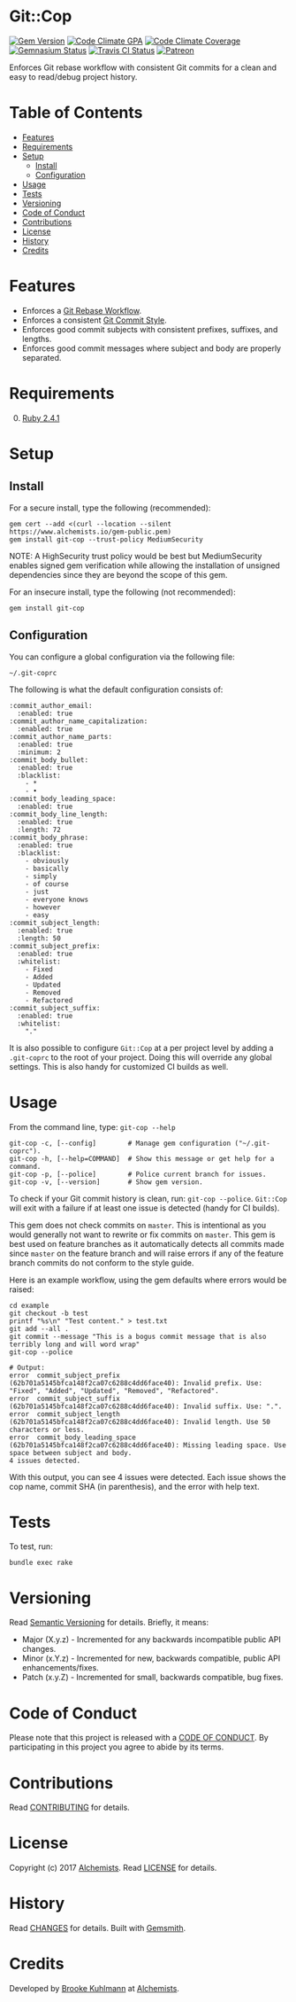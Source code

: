 # Git::Cop

[![Gem Version](https://badge.fury.io/rb/git-cop.svg)](http://badge.fury.io/rb/git-cop)
[![Code Climate GPA](https://codeclimate.com/github/bkuhlmann/git-cop.svg)](https://codeclimate.com/github/bkuhlmann/git-cop)
[![Code Climate Coverage](https://codeclimate.com/github/bkuhlmann/git-cop/coverage.svg)](https://codeclimate.com/github/bkuhlmann/git-cop)
[![Gemnasium Status](https://gemnasium.com/bkuhlmann/git-cop.svg)](https://gemnasium.com/bkuhlmann/git-cop)
[![Travis CI Status](https://secure.travis-ci.org/bkuhlmann/git-cop.svg)](https://travis-ci.org/bkuhlmann/git-cop)
[![Patreon](https://img.shields.io/badge/patreon-donate-brightgreen.svg)](https://www.patreon.com/bkuhlmann)

Enforces Git rebase workflow with consistent Git commits for a clean and easy to read/debug project
history.

<!-- Tocer[start]: Auto-generated, don't remove. -->

# Table of Contents

- [Features](#features)
- [Requirements](#requirements)
- [Setup](#setup)
  - [Install](#install)
  - [Configuration](#configuration)
- [Usage](#usage)
- [Tests](#tests)
- [Versioning](#versioning)
- [Code of Conduct](#code-of-conduct)
- [Contributions](#contributions)
- [License](#license)
- [History](#history)
- [Credits](#credits)

<!-- Tocer[finish]: Auto-generated, don't remove. -->

# Features

- Enforces a [Git Rebase Workflow](http://www.bitsnbites.eu/a-tidy-linear-git-history).
- Enforces a consistent [Git Commit Style](https://github.com/bkuhlmann/style_guides/blob/master/tools/git.md#commits).
- Enforces good commit subjects with consistent prefixes, suffixes, and lengths.
- Enforces good commit messages where subject and body are properly separated.

# Requirements

0. [Ruby 2.4.1](https://www.ruby-lang.org)

# Setup

## Install

For a secure install, type the following (recommended):

    gem cert --add <(curl --location --silent https://www.alchemists.io/gem-public.pem)
    gem install git-cop --trust-policy MediumSecurity

NOTE: A HighSecurity trust policy would be best but MediumSecurity enables signed gem verification
while allowing the installation of unsigned dependencies since they are beyond the scope of this
gem.

For an insecure install, type the following (not recommended):

    gem install git-cop

## Configuration

You can configure a global configuration via the following file:

    ~/.git-coprc

The following is what the default configuration consists of:

    :commit_author_email:
      :enabled: true
    :commit_author_name_capitalization:
      :enabled: true
    :commit_author_name_parts:
      :enabled: true
      :minimum: 2
    :commit_body_bullet:
      :enabled: true
      :blacklist:
        - *
        - •
    :commit_body_leading_space:
      :enabled: true
    :commit_body_line_length:
      :enabled: true
      :length: 72
    :commit_body_phrase:
      :enabled: true
      :blacklist:
        - obviously
        - basically
        - simply
        - of course
        - just
        - everyone knows
        - however
        - easy
    :commit_subject_length:
      :enabled: true
      :length: 50
    :commit_subject_prefix:
      :enabled: true
      :whitelist:
        - Fixed
        - Added
        - Updated
        - Removed
        - Refactored
    :commit_subject_suffix:
      :enabled: true
      :whitelist:
        "."

It is also possible to configure `Git::Cop` at a per project level by adding a `.git-coprc` to the
root of your project. Doing this will override any global settings. This is also handy for
customized CI builds as well.

# Usage

From the command line, type: `git-cop --help`

    git-cop -c, [--config]        # Manage gem configuration ("~/.git-coprc").
    git-cop -h, [--help=COMMAND]  # Show this message or get help for a command.
    git-cop -p, [--police]        # Police current branch for issues.
    git-cop -v, [--version]       # Show gem version.

To check if your Git commit history is clean, run: `git-cop --police`. `Git::Cop` will exit with a
failure if at least one issue is detected (handy for CI builds).

This gem does not check commits on `master`. This is intentional as you would generally not want to
rewrite or fix commits on `master`. This gem is best used on feature branches as it automatically
detects all commits made since `master` on the feature branch and will raise errors if any of the
feature branch commits do not conform to the style guide.

Here is an example workflow, using the gem defaults where errors would be raised:

    cd example
    git checkout -b test
    printf "%s\n" "Test content." > test.txt
    git add --all .
    git commit --message "This is a bogus commit message that is also terribly long and will word wrap"
    git-cop --police

    # Output:
    error  commit_subject_prefix (62b701a5145bfca148f2ca07c6288c4dd6face40): Invalid prefix. Use: "Fixed", "Added", "Updated", "Removed", "Refactored".
    error  commit_subject_suffix (62b701a5145bfca148f2ca07c6288c4dd6face40): Invalid suffix. Use: ".".
    error  commit_subject_length (62b701a5145bfca148f2ca07c6288c4dd6face40): Invalid length. Use 50 characters or less.
    error  commit_body_leading_space (62b701a5145bfca148f2ca07c6288c4dd6face40): Missing leading space. Use space between subject and body.
    4 issues detected.

With this output, you can see 4 issues were detected. Each issue shows the cop name, commit SHA (in
parenthesis), and the error with help text.

# Tests

To test, run:

    bundle exec rake

# Versioning

Read [Semantic Versioning](http://semver.org) for details. Briefly, it means:

- Major (X.y.z) - Incremented for any backwards incompatible public API changes.
- Minor (x.Y.z) - Incremented for new, backwards compatible, public API enhancements/fixes.
- Patch (x.y.Z) - Incremented for small, backwards compatible, bug fixes.

# Code of Conduct

Please note that this project is released with a [CODE OF CONDUCT](CODE_OF_CONDUCT.md). By
participating in this project you agree to abide by its terms.

# Contributions

Read [CONTRIBUTING](CONTRIBUTING.md) for details.

# License

Copyright (c) 2017 [Alchemists](https://www.alchemists.io).
Read [LICENSE](LICENSE.md) for details.

# History

Read [CHANGES](CHANGES.md) for details.
Built with [Gemsmith](https://github.com/bkuhlmann/gemsmith).

# Credits

Developed by [Brooke Kuhlmann](https://www.alchemists.io) at
[Alchemists](https://www.alchemists.io).
